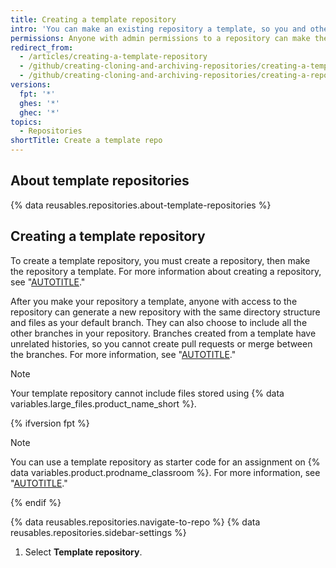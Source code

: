 ```yaml
---
title: Creating a template repository
intro: 'You can make an existing repository a template, so you and others can generate new repositories with the same directory structure, branches, and files.'
permissions: Anyone with admin permissions to a repository can make the repository a template.
redirect_from:
  - /articles/creating-a-template-repository
  - /github/creating-cloning-and-archiving-repositories/creating-a-template-repository
  - /github/creating-cloning-and-archiving-repositories/creating-a-repository-on-github/creating-a-template-repository
versions:
  fpt: '*'
  ghes: '*'
  ghec: '*'
topics:
  - Repositories
shortTitle: Create a template repo
---
```


## About template repositories

{% data reusables.repositories.about-template-repositories %}

## Creating a template repository

To create a template repository, you must create a repository, then make the repository a template. For more information about creating a repository, see "[AUTOTITLE](/repositories/creating-and-managing-repositories/creating-a-new-repository)."

After you make your repository a template, anyone with access to the repository can generate a new repository with the same directory structure and files as your default branch. They can also choose to include all the other branches in your repository. Branches created from a template have unrelated histories, so you cannot create pull requests or merge between the branches. For more information, see "[AUTOTITLE](/repositories/creating-and-managing-repositories/creating-a-repository-from-a-template)."

> [!NOTE]
> Your template repository cannot include files stored using {% data variables.large_files.product_name_short %}.

{% ifversion fpt %}

> [!NOTE]
> You can use a template repository as starter code for an assignment on {% data variables.product.prodname_classroom %}. For more information, see "[AUTOTITLE](/education/manage-coursework-with-github-classroom/teach-with-github-classroom/create-an-assignment-from-a-template-repository)."

{% endif %}

{% data reusables.repositories.navigate-to-repo %}
{% data reusables.repositories.sidebar-settings %}
1. Select **Template repository**.
